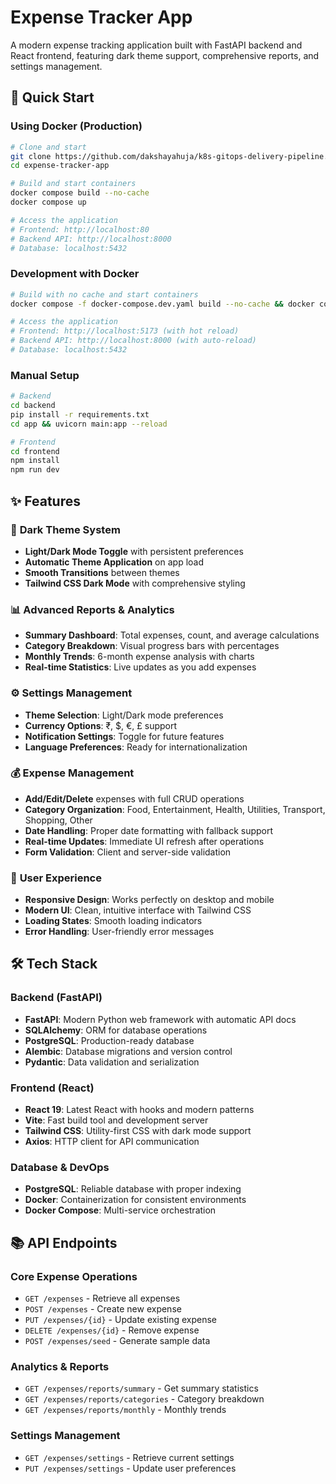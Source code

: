 # Expense Tracker App

A modern expense tracking application built with FastAPI backend and React frontend, featuring dark theme support, comprehensive reports, and settings management.

## 🚀 Quick Start

### Using Docker (Production)
```bash
# Clone and start
git clone https://github.com/dakshayahuja/k8s-gitops-delivery-pipeline.git
cd expense-tracker-app

# Build and start containers
docker compose build --no-cache
docker compose up

# Access the application
# Frontend: http://localhost:80
# Backend API: http://localhost:8000
# Database: localhost:5432
```

### Development with Docker
```bash
# Build with no cache and start containers
docker compose -f docker-compose.dev.yaml build --no-cache && docker compose -f docker-compose.dev.yaml up

# Access the application
# Frontend: http://localhost:5173 (with hot reload)
# Backend API: http://localhost:8000 (with auto-reload)
# Database: localhost:5432
```

### Manual Setup
```bash
# Backend
cd backend
pip install -r requirements.txt
cd app && uvicorn main:app --reload

# Frontend
cd frontend
npm install
npm run dev
```

## ✨ Features

### 🎨 **Dark Theme System**
- **Light/Dark Mode Toggle** with persistent preferences
- **Automatic Theme Application** on app load
- **Smooth Transitions** between themes
- **Tailwind CSS Dark Mode** with comprehensive styling

### 📊 **Advanced Reports & Analytics**
- **Summary Dashboard**: Total expenses, count, and average calculations
- **Category Breakdown**: Visual progress bars with percentages
- **Monthly Trends**: 6-month expense analysis with charts
- **Real-time Statistics**: Live updates as you add expenses

### ⚙️ **Settings Management**
- **Theme Selection**: Light/Dark mode preferences
- **Currency Options**: ₹, $, €, £ support
- **Notification Settings**: Toggle for future features
- **Language Preferences**: Ready for internationalization

### 💰 **Expense Management**
- **Add/Edit/Delete** expenses with full CRUD operations
- **Category Organization**: Food, Entertainment, Health, Utilities, Transport, Shopping, Other
- **Date Handling**: Proper date formatting with fallback support
- **Real-time Updates**: Immediate UI refresh after operations
- **Form Validation**: Client and server-side validation

### 📱 **User Experience**
- **Responsive Design**: Works perfectly on desktop and mobile
- **Modern UI**: Clean, intuitive interface with Tailwind CSS
- **Loading States**: Smooth loading indicators
- **Error Handling**: User-friendly error messages

## 🛠️ Tech Stack

### **Backend (FastAPI)**
- **FastAPI**: Modern Python web framework with automatic API docs
- **SQLAlchemy**: ORM for database operations
- **PostgreSQL**: Production-ready database
- **Alembic**: Database migrations and version control
- **Pydantic**: Data validation and serialization

### **Frontend (React)**
- **React 19**: Latest React with hooks and modern patterns
- **Vite**: Fast build tool and development server
- **Tailwind CSS**: Utility-first CSS with dark mode support
- **Axios**: HTTP client for API communication

### **Database & DevOps**
- **PostgreSQL**: Reliable database with proper indexing
- **Docker**: Containerization for consistent environments
- **Docker Compose**: Multi-service orchestration

## 📚 API Endpoints

### **Core Expense Operations**
- `GET /expenses` - Retrieve all expenses
- `POST /expenses` - Create new expense
- `PUT /expenses/{id}` - Update existing expense
- `DELETE /expenses/{id}` - Remove expense
- `POST /expenses/seed` - Generate sample data

### **Analytics & Reports**
- `GET /expenses/reports/summary` - Get summary statistics
- `GET /expenses/reports/categories` - Category breakdown
- `GET /expenses/reports/monthly` - Monthly trends

### **Settings Management**
- `GET /expenses/settings` - Retrieve current settings
- `PUT /expenses/settings` - Update user preferences
